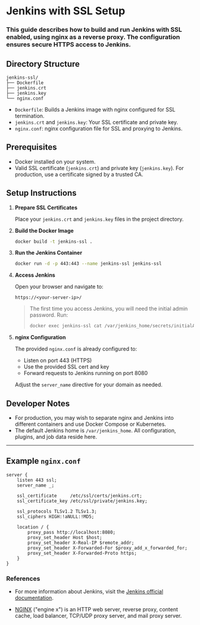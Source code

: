 
# Jenkins with SSL Setup

### This guide describes how to build and run Jenkins with SSL enabled, using nginx as a reverse proxy. The configuration ensures secure HTTPS access to Jenkins.

## Directory Structure

``` wasm
jenkins-ssl/
├── Dockerfile
├── jenkins.crt
├── jenkins.key
└── nginx.conf
````

- `Dockerfile`: Builds a Jenkins image with nginx configured for SSL termination.
- `jenkins.crt` and `jenkins.key`: Your SSL certificate and private key.
- `nginx.conf`: nginx configuration file for SSL and proxying to Jenkins.

## Prerequisites

- Docker installed on your system.
- Valid SSL certificate (`jenkins.crt`) and private key (`jenkins.key`). For production, use a certificate signed by a trusted CA.

## Setup Instructions

1. **Prepare SSL Certificates**

   Place your `jenkins.crt` and `jenkins.key` files in the project directory.

2. **Build the Docker Image**

   ``` sh
   docker build -t jenkins-ssl .
   ````

3. **Run the Jenkins Container**

   ```sh
   docker run -d -p 443:443 --name jenkins-ssl jenkins-ssl
   ```

4. **Access Jenkins**

   Open your browser and navigate to:

   ```
   https://<your-server-ip>/
   ```

   > The first time you access Jenkins, you will need the initial admin password. Run:
   >
   > ```sh
   > docker exec jenkins-ssl cat /var/jenkins_home/secrets/initialAdminPassword
   > ```

5. **nginx Configuration**

   The provided `nginx.conf` is already configured to:

   * Listen on port 443 (HTTPS)
   * Use the provided SSL cert and key
   * Forward requests to Jenkins running on port 8080

   Adjust the `server_name` directive for your domain as needed.


## Developer Notes

* For production, you may wish to separate nginx and Jenkins into different containers and use Docker Compose or Kubernetes.
* The default Jenkins home is `/var/jenkins_home`. All configuration, plugins, and job data reside here.

---

## Example `nginx.conf`

```nginx
server {
    listen 443 ssl;
    server_name _;

    ssl_certificate     /etc/ssl/certs/jenkins.crt;
    ssl_certificate_key /etc/ssl/private/jenkins.key;

    ssl_protocols TLSv1.2 TLSv1.3;
    ssl_ciphers HIGH:!aNULL:!MD5;

    location / {
        proxy_pass http://localhost:8080;
        proxy_set_header Host $host;
        proxy_set_header X-Real-IP $remote_addr;
        proxy_set_header X-Forwarded-For $proxy_add_x_forwarded_for;
        proxy_set_header X-Forwarded-Proto https;
    }
}
```


### References

- For more information about Jenkins, visit the [Jenkins official documentation](https://www.jenkins.io/doc/).

- [NGINX](https://nginx.org) ("engine x") is an HTTP web server, reverse proxy, content cache, load balancer, TCP/UDP proxy server, and mail proxy server.
